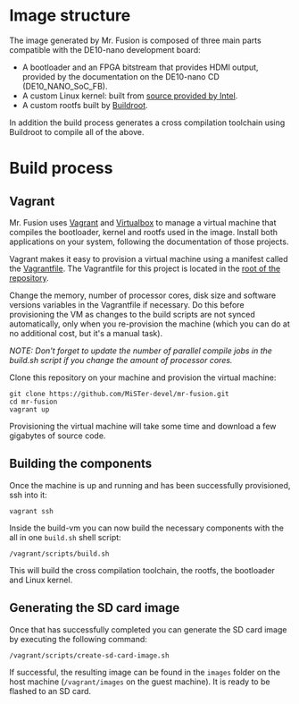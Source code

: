 # Image structure

The image generated by Mr. Fusion is composed of three main parts
compatible with the DE10-nano development board:

- A bootloader and an FPGA bitstream that provides HDMI output, provided by
  the documentation on the DE10-nano CD (DE10_NANO_SoC_FB).
- A custom Linux kernel: built from [source provided by Intel](https://github.com/altera-opensource/linux-socfpga).
- A custom rootfs built by [Buildroot](https://buildroot.org/).

In addition the build process generates a cross compilation toolchain using
Buildroot to compile all of the above.

# Build process

## Vagrant

Mr. Fusion uses [Vagrant](https://www.vagrantup.com/) and
[Virtualbox](https://www.virtualbox.org/) to manage a virtual machine that
compiles the bootloader, kernel and rootfs used in the image.
Install both applications on your system, following the documentation of those
projects.

Vagrant makes it easy to provision a virtual machine using a manifest called
the [Vagrantfile](https://www.vagrantup.com/docs/vagrantfile). The Vagrantfile
for this project is located in the [root of the repository](https://github.com/MiSTer-devel/mr-fusion/blob/master/Vagrantfile).

Change the memory, number of processor cores, disk size and software versions
variables in the Vagrantfile if necessary. Do this before provisioning the
VM as changes to the build scripts are not synced automatically, only when you
re-provision the machine (which you can do at no additional cost, but it's a
manual task).

_NOTE: Don't forget to update the number of parallel compile jobs in the
build.sh script if you change the amount of processor cores._

Clone this repository on your machine and provision the virtual machine:

```
git clone https://github.com/MiSTer-devel/mr-fusion.git
cd mr-fusion
vagrant up
```

Provisioning the virtual machine will take some time and download a few
gigabytes of source code.

## Building the components

Once the machine is up and running and has been successfully provisioned, ssh
into it:

```
vagrant ssh
```

Inside the build-vm you can now build the necessary components with the all
in one `build.sh` shell script:

```
/vagrant/scripts/build.sh
```

This will build the cross compilation toolchain, the rootfs, the bootloader
and Linux kernel.

## Generating the SD card image

Once that has successfully completed you can generate the SD card image by
executing the following command:

```
/vagrant/scripts/create-sd-card-image.sh
```

If successful, the resulting image can be found in the `images` folder
on the host machine (`/vagrant/images` on the guest machine). It is ready to be
flashed to an SD card.
